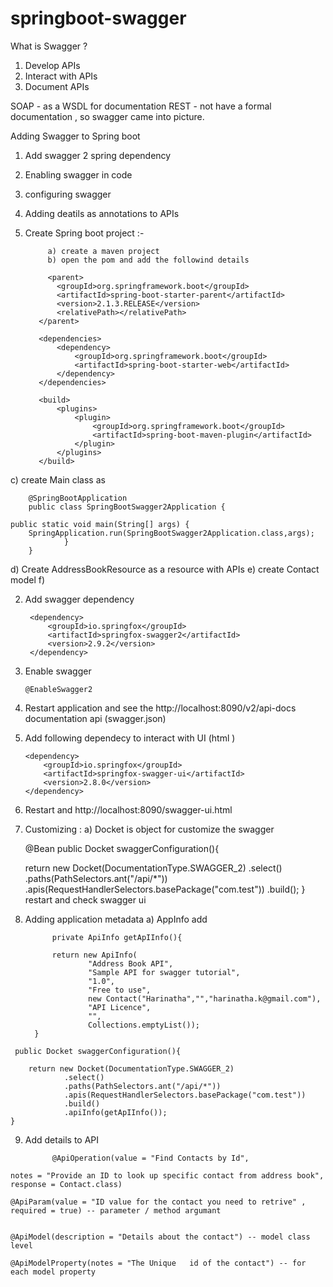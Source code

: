 # springboot-swagger

What is Swagger ?
1. Develop APIs
2. Interact with APIs
3. Document APIs

SOAP - as a WSDL for documentation
REST - not have a formal documentation , so swagger came into picture.

Adding Swagger to Spring boot
1. Add swagger 2 spring dependency 
2. Enabling swagger in code 
3. configuring swagger 
4. Adding deatils as annotations to APIs

1. Create Spring boot project :-
      
            a) create a maven project 
            b) open the pom and add the followind details 
      
            <parent>
              <groupId>org.springframework.boot</groupId>
              <artifactId>spring-boot-starter-parent</artifactId>
              <version>2.1.3.RELEASE</version>
              <relativePath></relativePath>
          </parent>

          <dependencies>
              <dependency>
                  <groupId>org.springframework.boot</groupId>
                  <artifactId>spring-boot-starter-web</artifactId>
              </dependency>
          </dependencies>

          <build>
              <plugins>
                  <plugin>
                      <groupId>org.springframework.boot</groupId>
                      <artifactId>spring-boot-maven-plugin</artifactId>
                  </plugin>
              </plugins>
          </build>

 c) create Main class as 
 
        @SpringBootApplication
        public class SpringBootSwagger2Application {

    public static void main(String[] args) {
        SpringApplication.run(SpringBootSwagger2Application.class,args);
                }
        }

d) Create AddressBookResource as a resource with APIs
e) create Contact model 
f)

2) Add swagger dependency 
        
        <dependency>
            <groupId>io.springfox</groupId>
            <artifactId>springfox-swagger2</artifactId>
            <version>2.9.2</version>
        </dependency>
 3) Enable swagger 
        
        @EnableSwagger2
 4) Restart application and see the http://localhost:8090/v2/api-docs documentation api (swagger.json)
 5) Add following dependecy to interact with UI (html )
 
        <dependency>
            <groupId>io.springfox</groupId>
            <artifactId>springfox-swagger-ui</artifactId>
            <version>2.8.0</version>
        </dependency>
 
  6) Restart and http://localhost:8090/swagger-ui.html 
  
  7) Customizing :
  a) Docket is object for customize the swagger 
        
        @Bean
    public Docket swaggerConfiguration(){

        return new Docket(DocumentationType.SWAGGER_2)
                .select()
                .paths(PathSelectors.ant("/api/*"))
                .apis(RequestHandlerSelectors.basePackage("com.test"))
                .build();
    }
    restart and check swagger ui
    
   8) Adding application metadata
       a) AppInfo add
       
                private ApiInfo getApIInfo(){

                return new ApiInfo(
                        "Address Book API",
                        "Sample API for swagger tutorial",
                        "1.0",
                        "Free to use",
                        new Contact("Harinatha","","harinatha.k@gmail.com"),
                        "API Licence",
                        "",
                        Collections.emptyList());
            }
     public Docket swaggerConfiguration(){

        return new Docket(DocumentationType.SWAGGER_2)
                .select()
                .paths(PathSelectors.ant("/api/*"))
                .apis(RequestHandlerSelectors.basePackage("com.test"))
                .build()
                .apiInfo(getApIInfo());
    }
    
   9) Add details to API 
   
                @ApiOperation(value = "Find Contacts by Id",
    notes = "Provide an ID to look up specific contact from address book",
    response = Contact.class)
    
    @ApiParam(value = "ID value for the contact you need to retrive" , required = true) -- parameter / method argumant
    
    
    @ApiModel(description = "Details about the contact") -- model class level
    
    @ApiModelProperty(notes = "The Unique   id of the contact") -- for each model property 
    
    
  
